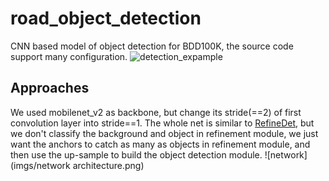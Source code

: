 # road_object_detection
CNN based model of object detection for BDD100K, the source code support many configuration.
![detection_expample](imgs/all.png)

## Approaches
We used mobilenet_v2 as backbone, but change its stride(==2) of first convolution layer into stride==1. The whole net is similar to  [RefineDet](https://arxiv.org/abs/1711.06897), but we don't classify the background and object in refinement module, we just want the anchors to catch as many as objects in refinement module, and then use the up-sample to build the object detection module.
![network](imgs/network architecture.png)
